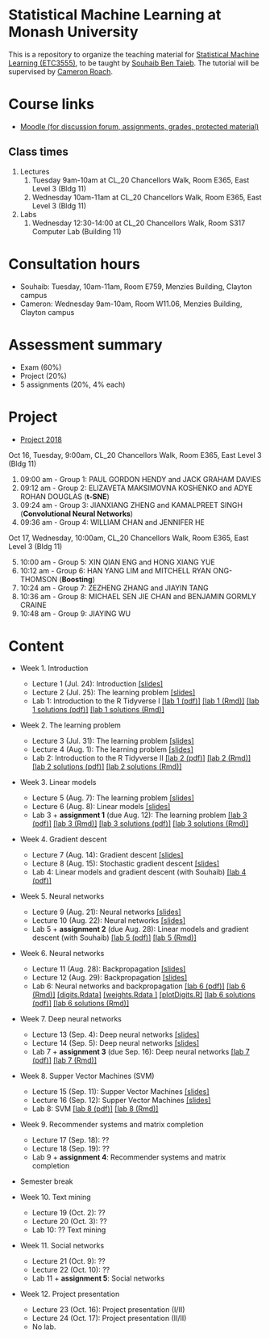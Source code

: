 # Statistical Machine Learning at Monash University
This is a repository to organize the teaching material for [Statistical Machine Learning (ETC3555)](http://www.monash.edu/pubs/2018handbooks/units/ETC3555.html), to be taught by [Souhaib Ben Taieb](http://www.souhaib-bentaieb.com). The tutorial will be supervised by [Cameron Roach](https://www.linkedin.com/in/cameron-roach-00873b69/).

# Course links

- [Moodle (for discussion forum, assignments, grades, protected material)](https://moodle.vle.monash.edu/course/view.php?id=45443)

## Class times
1. Lectures
	1. Tuesday 9am-10am at CL_20 Chancellors Walk, Room E365, East Level 3 (Bldg 11)
	2. Wednesday 10am-11am at CL_20 Chancellors Walk, Room E365, East Level 3 (Bldg 11)
2. Labs
	1. Wednesday 12:30-14:00 at CL_20 Chancellors Walk, Room S317 Computer Lab (Building 11)

	
# Consultation hours

- Souhaib: Tuesday, 10am-11am, Room E759, Menzies Building, Clayton campus
- Cameron: Wednesday 9am-10am, Room W11.06, Menzies Building, Clayton campus

# Assessment summary

- Exam (60%)
- Project (20%)
- 5 assignments (20%, 4% each)

# Project

- [Project 2018](project/project.pdf)

Oct 16, Tuesday, 9:00am, CL_20 Chancellors Walk, Room E365, East Level 3 (Bldg 11) 

1. 09:00 am - Group 1: PAUL GORDON HENDY and JACK GRAHAM DAVIES 
2. 09:12 am - Group 2: ELIZAVETA MAKSIMOVNA KOSHENKO and ADYE ROHAN DOUGLAS (**t-SNE**)
3. 09:24 am - Group 3: JIANXIANG ZHENG and KAMALPREET  SINGH (**Convolutional Neural Networks**)
4. 09:36 am - Group 4: WILLIAM  CHAN and JENNIFER  HE

Oct 17, Wednesday, 10:00am, CL_20 Chancellors Walk, Room E365, East Level 3 (Bldg 11) 

5. 10:00 am - Group 5: XIN QIAN ENG and HONG XIANG  YUE
6. 10:12 am - Group 6: HAN YANG LIM and MITCHELL RYAN ONG-THOMSON (**Boosting**)
7. 10:24 am - Group 7: ZEZHENG  ZHANG and JIAYIN TANG
8. 10:36 am - Group 8: MICHAEL SEN JIE CHAN and BENJAMIN GORMLY CRAINE
9. 10:48 am - Group 9: JIAYING WU

# Content

- Week 1. Introduction 
	- Lecture 1 (Jul. 24): Introduction [[slides]](lectures/week1/introduction.pdf)
	- Lecture 2 (Jul. 25): The learning problem [[slides]](lectures/week1/learning.pdf)
	- Lab 1: Introduction to the R Tidyverse I [[lab 1 (pdf)]](labs/lab01/lab01.pdf) [[lab 1 (Rmd)]](labs/lab01/lab01.Rmd) [[lab 1 solutions (pdf)]](labs/lab01/lab01-solutions.pdf) [[lab 1 solutions (Rmd)]](labs/lab01/lab01-solutions.Rmd) 

	
- Week 2. The learning problem
	- Lecture 3 (Jul. 31): The learning problem [[slides]](lectures/week2/feasability1.pdf)
	- Lecture 4 (Aug. 1): The learning problem [[slides]](lectures/week2/feasability2.pdf)
	- Lab 2: Introduction to the R Tidyverse II [[lab 2 (pdf)]](labs/lab02/lab02.pdf) [[lab 2 (Rmd)]](labs/lab02/lab02.Rmd) [[lab 2 solutions (pdf)]](labs/lab02/lab02-solutions.pdf) [[lab 2 solutions (Rmd)]](labs/lab02/lab02-solutions.Rmd) 


- Week 3.  Linear models
	- Lecture 5 (Aug. 7): The learning problem [[slides]](lectures/week2/feasability2.pdf)
	- Lecture 6 (Aug. 8): Linear models [[slides]](lectures/week3/linear.pdf)
	- Lab 3 + **assignment 1** (due Aug. 12): The learning problem [[lab 3 (pdf)]](labs/lab03/lab03.pdf) [[lab 3 (Rmd)]](labs/lab03/lab03.Rmd) [[lab 3 solutions (pdf)]](labs/lab03/lab03-solutions.pdf) [[lab 3 solutions (Rmd)]](labs/lab03/lab03-solutions.Rmd) 
	
- Week 4. Gradient descent
	- Lecture 7 (Aug. 14): Gradient descent [[slides]](lectures/week4/gradient-descent.pdf)
	- Lecture 8 (Aug. 15): Stochastic gradient descent [[slides]](lectures/week4/gradient-descent.pdf)
	- Lab 4: Linear models and gradient descent (with Souhaib) [[lab 4 (pdf)]](labs/lab04/lab04.pdf)

	
- Week 5. Neural networks
	- Lecture 9 (Aug. 21): Neural networks [[slides]](lectures/week5/neural-networks.pdf)
	- Lecture 10 (Aug. 22): Neural networks	 [[slides]](lectures/week5/neural-networks.pdf)
	- Lab 5 + **assignment 2** (due Aug. 28): Linear models and gradient descent (with Souhaib)	[[lab 5 (pdf)]](labs/lab05/lab05.pdf) [[lab 5 (Rmd)]](labs/lab05/lab05nofig.Rmd)
		
- Week 6. Neural networks
	- Lecture 11 (Aug. 28): Backpropagation  [[slides]](lectures/week6/neural-networks2.pdf)
	- Lecture 12 (Aug. 29): Backpropagation  [[slides]](lectures/week6/neural-networks2.pdf)
	- Lab 6: Neural networks and backpropagation  [[lab 6 (pdf)]](labs/lab06/lab06.pdf) [[lab 6 (Rmd)]](labs/lab06/lab06.Rmd) [[digits.Rdata]](labs/lab06/digits.Rdata) [[weights.Rdata ]](labs/lab06/weights.Rdata) [[plotDigits.R]](labs/lab06/plotDigits.R) [[lab 6 solutions (pdf)]](labs/lab06/lab06-solutions.pdf) [[lab 6 solutions (Rmd)]](labs/lab06/lab06-solutions.Rmd) 

	
	
- Week 7. Deep neural networks
	- Lecture 13 (Sep. 4): Deep neural networks [[slides]](lectures/week6/deep-nets.pdf)
	- Lecture 14 (Sep. 5):  Deep neural networks [[slides]](lectures/week6/deep-nets.pdf)
	- Lab 7 + **assignment 3** (due Sep. 16): Deep neural networks [[lab 7 (pdf)]](labs/lab07/lab07.pdf) [[lab 7 (Rmd)]](labs/lab07/lab07.Rmd)

	
- Week 8. Supper Vector Machines (SVM)
	- Lecture 15 (Sep. 11): Supper Vector Machines [[slides]](lectures/week8/svm.pdf)
	- Lecture 16 (Sep. 12): Supper Vector Machines [[slides]](lectures/week8/svm.pdf)
	- Lab 8: SVM [[lab 8 (pdf)]](labs/lab08/lab08.pdf) [[lab 8 (Rmd)]](labs/lab08/lab08.Rmd)
	
	
- Week 9. Recommender systems and matrix completion
	- Lecture 17 (Sep. 18): ??
	- Lecture 18 (Sep. 19): ?? 
	- Lab 9 + **assignment 4**: Recommender systems and matrix completion


- Semester break

- Week 10.  Text mining
	- Lecture 19 (Oct. 2): ??
	- Lecture 20 (Oct. 3):  ??
	- Lab 10:   ??  Text mining
	
	
- Week 11. Social networks
	- Lecture 21 (Oct. 9): ??
	-  Lecture 22 (Oct. 10): ??
	- Lab 11 + **assignment 5**: Social networks
	
	
- Week 12. Project presentation
	- Lecture 23 (Oct. 16): Project presentation (I/II)
	- Lecture 24 (Oct. 17): Project presentation (II/II)
	- No lab.



	
